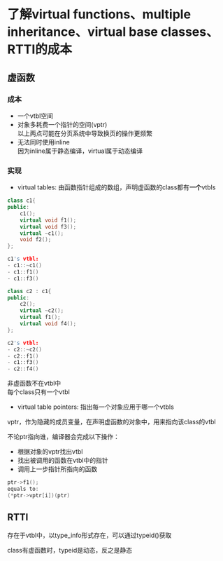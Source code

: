 # 了解virtual functions、multiple inheritance、virtual base classes、RTTI的成本

## 虚函数
### 成本
- 一个vtbl空间
- 对象多耗费一个指针的空间(vptr)  
以上两点可能在分页系统中导致换页的操作更频繁
- 无法同时使用inline  
因为inline属于静态编译，virtual属于动态编译

### 实现
- virtual tables: 由函数指针组成的数组，声明虚函数的class都有**一个**vtbls

```c++
class c1{
public:
    c1();
    virtual void f1();
    virtual void f3();
    virtual ~c1();
    void f2();
};

c1's vtbl:
- c1::~c1()
- c1::f1()
- c1::f3()

class c2 : c1{
public:
    c2();
    virtual ~c2();
    virtual f1();
    virtual void f4();
};

c2's vtbl:
- c2::~c2()
- c2::f1()
- c1::f3()
- c2::f4()
```
非虚函数不在vtbl中  
每个class只有一个vtbl


- virtual table pointers: 指出每一个对象应用于哪一个vtbls

vptr，作为隐藏的成员变量，在声明虚函数的对象中，用来指向该class的vtbl

不论ptr指向谁，编译器会完成以下操作：
- 根据对象的vptr找出vtbl
- 找出被调用的函数在vtbl中的指针
- 调用上一步指针所指向的函数  
```c++
ptr->f1();
equals to:
(*ptr->vptr[i])(ptr)
```
## RTTI
存在于vtbl中，以type_info形式存在，可以通过typeid()获取

class有虚函数时，typeid是动态，反之是静态



